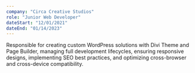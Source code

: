 ```yaml
---
company: "Circa Creative Studios"
role: "Junior Web Developer"
dateStart: "12/01/2021"
dateEnd: "01/14/2023"
---
```


Responsible for creating custom WordPress solutions with Divi Theme and Page Builder, managing full development lifecycles, ensuring responsive designs, implementing SEO best practices, and optimizing cross-browser and cross-device compatibility.
